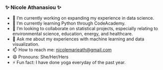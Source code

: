 ### ✨ Nicole Athanasiou ✨ 

- 🔭 I’m currently working on expanding my experience in data science.
- 🌱 I’m currently learning Python through CodeAcademy.
- 👯 I’m looking to collaborate on statistical projects, especially relating to environmental science, education, energy, and healthcare.
- 💬 Ask me about my experiences with machine learning and data visualization.
- 📫 How to reach me: nicolemarieath@gmail.com
- 😄 Pronouns: She/Her/Hers
- ⚡ Fun fact: I have done yoga everyday of the past year.
